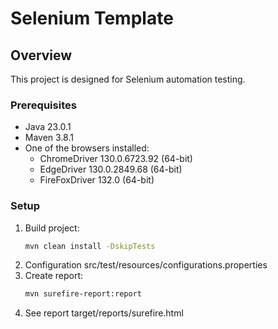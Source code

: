 # Selenium Template

## Overview
This project is designed for Selenium automation testing.

### Prerequisites
- Java 23.0.1
- Maven 3.8.1
- One of the browsers installed: 
  - ChromeDriver 130.0.6723.92 (64-bit)
  - EdgeDriver 130.0.2849.68 (64-bit)
  - FireFoxDriver 132.0 (64-bit)

### Setup
1. Build project:
   ```bash
   mvn clean install -DskipTests
2. Configuration src/test/resources/configurations.properties
3. Create report:
   ```bash
   mvn surefire-report:report
4. See report target/reports/surefire.html